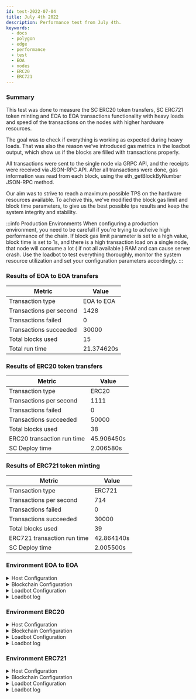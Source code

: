 ```yaml
---
id: test-2022-07-04
title: July 4th 2022
description: Performance test from July 4th.
keywords:
  - docs
  - polygon
  - edge
  - performance
  - test
  - EOA
  - nodes
  - ERC20
  - ERC721
---
```


### Summary

This test was done to measure the SC ERC20 token transfers, SC ERC721 token minting and EOA to EOA transactions functionality with heavy loads and speed of the transactions on the nodes with higher hardware resources.

The goal was to check if everything is working as expected during heavy loads. That was also the reason we’ve introduced gas metrics in the loadbot output, which show us if the blocks are filled with transactions properly.

All transactions were sent to the single node via GRPC API, and the receipts were received via JSON-RPC API. After all transactions were done, gas information was read from each block, using the eth_getBlockByNumber JSON-RPC method.

Our aim was to strive to reach a maximum possible TPS on the hardware resources available.
To acheive this, we've modified the block gas limit and block time parameters, to give us the best possible tps results and keep the system integrity and stability.


:::info Production Environments
When configuring a production environment, you need to be carefull if you're trying to acheive high performance of the chain.
If block gas limit parameter is set to a high value, block time is set to 1s, and there is a high transaction load on a single node, that node will consume a lot ( if not all available ) RAM and can cause server crash.
Use the loadbot to test everything thoroughly, monitor the system resource utilization and set your configuration parameters accordingly.
:::



### Results of EOA to EOA transfers
| Metric | Value |
| ------ | ----- |
| Transaction type | EOA to EOA |
| Transactions per second | 1428 |
| Transactions failed | 0 |
| Transactions succeeded | 30000 |
| Total blocks used | 15 |
| Total run time | 21.374620s |

### Results of ERC20 token transfers

| Metric | Value |
| ------ | ----- |
| Transaction type | ERC20 |
| Transactions per second | 1111 |
| Transactions failed | 0 |
| Transactions succeeded | 50000 |
| Total blocks used | 38 |
| ERC20 transaction run time | 45.906450s |
| SC Deploy time | 2.006580s |

### Results of ERC721 token minting

| Metric | Value |
| ------ | ----- |
| Transaction type | ERC721 |
| Transactions per second | 714 |
| Transactions failed | 0 |
| Transactions succeeded | 30000 |
| Total blocks used | 39 |
| ERC721 transaction run time | 42.864140s |
| SC Deploy time | 2.005500s |




### Environment EOA to EOA
<details>
  <summary>Host Configuration</summary>
  <div>
    <div>
        <table>
            <tr>
                <td>Cloud provider</td>
                <td>AWS EC2</td>
            </tr>
            <tr>
                <td>Instance size</td>
                <td>c6a.48xlarge</td>
            </tr>
            <tr>
                <td>Networking</td>
                <td>private subnet</td>
            </tr>
            <tr>
                <td>Operating system</td>
                <td>Linux Ubuntu 20.04 LTS - Focal Fossa</td>
            </tr>
            <tr>
                <td>File descriptor limit</td>
                <td>65535</td>
            </tr>
            <tr>
                <td>Max user processes</td>
                <td>65535</td>
            </tr>
        </table>
    </div>
    <br/>
  </div>
</details>

<details>
  <summary>Blockchain Configuration</summary>
  <div>
    <div>
        <table>
            <tr>
                <td>Polygon Edge version</td>
                <td>Release <a href="https://github.com/0xPolygon/polygon-edge/releases/tag/v0.4.1">v0.4.1</a> </td>
            </tr>
            <tr>
                <td>Validator nodes</td>
                <td>4</td>
            </tr>
            <tr>
                <td>Non-validator nodes</td>
                <td>0</td>
            </tr>
            <tr>
                <td>Consensus</td>
                <td>IBFT PoA</td>
            </tr>
            <tr>
                <td>Block time</td>
                <td>1s</td>
            </tr>
            <tr>
                <td>Block gas limit</td>
                <td>70778880</td>
            </tr>
            <tr>
                <td>Max slots</td>
                <td>276480</td>
            </tr>
            <tr>
                <td>Average block utilization</td>
                <td>59.34%</td>
            </tr>
        </table>
    </div>
    <br/>
  </div>
</details>

<details>
  <summary>Loadbot Configuration</summary>
  <div>
    <div>
        <table>
            <tr>
                <td>Total Transactions</td>
                <td>30000</td>
            </tr>
            <tr>
                <td>Transactions sent per second</td>
                <td>1428</td>
            </tr>
            <tr>
                <td>Type of transactions</td>
                <td>EOA to EOA transfers</td>
            </tr>
        </table>
    </div>
    <br/>
  </div>
</details>

<details>
    <summary>Loadbot log</summary>

    [COUNT DATA]
    Transactions submitted = 30000
    Transactions failed    = 0

    [APPROXIMATE TPS]
    Approximate number of transactions per second = 1428

    [TURN AROUND DATA]
    Average transaction turn around = 4.394900s
    Fastest transaction turn around = 1.133980s
    Slowest transaction turn around = 7.258690s
    Total loadbot execution time    = 21.374620s

    [BLOCK DATA]
    Blocks required = 15

    Block #110 = 1268 txns (26628000 gasUsed / 70778880 gasLimit) utilization = 37.62%
    Block #111 = 2744 txns (57624000 gasUsed / 70778880 gasLimit) utilization = 81.41%
    Block #112 = 2333 txns (48993000 gasUsed / 70778880 gasLimit) utilization = 69.22%
    Block #113 = 1326 txns (27846000 gasUsed / 70778880 gasLimit) utilization = 39.34%
    Block #114 = 1852 txns (38892000 gasUsed / 70778880 gasLimit) utilization = 54.95%
    Block #115 = 2270 txns (47670000 gasUsed / 70778880 gasLimit) utilization = 67.35%
    Block #116 = 559 txns (11739000 gasUsed / 70778880 gasLimit) utilization  = 16.59%
    Block #117 = 3370 txns (70770000 gasUsed / 70778880 gasLimit) utilization = 99.99%
    Block #118 = 910 txns (19110000 gasUsed / 70778880 gasLimit) utilization  = 27.00%
    Block #119 = 3132 txns (65772000 gasUsed / 70778880 gasLimit) utilization = 92.93%
    Block #120 = 1207 txns (25347000 gasUsed / 70778880 gasLimit) utilization = 35.81%
    Block #121 = 3370 txns (70770000 gasUsed / 70778880 gasLimit) utilization = 99.99%
    Block #122 = 2734 txns (57414000 gasUsed / 70778880 gasLimit) utilization = 81.12%
    Block #123 = 2737 txns (57477000 gasUsed / 70778880 gasLimit) utilization = 81.21%
    Block #124 = 188 txns (3948000 gasUsed / 70778880 gasLimit) utilization   = 5.58%

    [AVERAGE BLOCK UTILIZATION]
    Average utilization across all blocks = 59.34%
</details>

### Environment ERC20
<details>
  <summary>Host Configuration</summary>
  <div>
    <div>
        <table>
            <tr>
                <td>Cloud provider</td>
                <td>AWS EC2</td>
            </tr>
            <tr>
                <td>Instance size</td>
                <td>c6a.48xlarge</td>
            </tr>
            <tr>
                <td>Networking</td>
                <td>private subnet</td>
            </tr>
            <tr>
                <td>Operating system</td>
                <td>Linux Ubuntu 20.04 LTS - Focal Fossa</td>
            </tr>
            <tr>
                <td>File descriptor limit</td>
                <td>65535</td>
            </tr>
            <tr>
                <td>Max user processes</td>
                <td>65535</td>
            </tr>
        </table>
    </div>
    <br/>
  </div>
</details>

<details>
  <summary>Blockchain Configuration</summary>
  <div>
    <div>
        <table>
            <tr>
                <td>Polygon Edge version</td>
                <td>Release <a href="https://github.com/0xPolygon/polygon-edge/releases/tag/v0.4.1">v0.4.1</a> </td>
            </tr>
            <tr>
                <td>Validator nodes</td>
                <td>4</td>
            </tr>
            <tr>
                <td>Non-validator nodes</td>
                <td>0</td>
            </tr>
            <tr>
                <td>Consensus</td>
                <td>IBFT PoA</td>
            </tr>
            <tr>
                <td>Block time</td>
                <td>1s</td>
            </tr>
            <tr>
                <td>Block gas limit</td>
                <td>47185920</td>
            </tr>
            <tr>
                <td>Max slots</td>
                <td>184320</td>
            </tr>
            <tr>
                <td>Average block utilization</td>
                <td>81.29%</td>
            </tr>
        </table>
    </div>
    <br/>
  </div>
</details>

<details>
  <summary>Loadbot Configuration</summary>
  <div>
    <div>
        <table>
            <tr>
                <td>Total Transactions</td>
                <td>50000</td>
            </tr>
            <tr>
                <td>Transactions sent per second</td>
                <td>1111</td>
            </tr>
            <tr>
                <td>Type of transactions</td>
                <td>ERC20 to ERC20 transfers</td>
            </tr>
        </table>
    </div>
    <br/>
  </div>
</details>

<details>
    <summary>Loadbot log</summary>

    [COUNT DATA]
    Transactions submitted = 50000
    Transactions failed    = 0

    [APPROXIMATE TPS]
    Approximate number of transactions per second = 1111

    [CONTRACT DEPLOYMENT INFO]
    Contract address     = 0x33123b7a4420798b1D208ABBac657B7b103edbD9
    Total execution time = 2.006580s

    [CONTRACT DEPLOYMENT BLOCK DATA]
    Blocks required = 1
    Block #174 = 1 txns (1055757 gasUsed / 47185920 gasLimit) utilization = 2.24%

    [TURN AROUND DATA]
    Average transaction turn around = 8.856780s
    Fastest transaction turn around = 2.006200s
    Slowest transaction turn around = 15.977210s
    Total loadbot execution time    = 45.906450s

    [BLOCK DATA]
    Blocks required = 38

    Block #176 = 1618 txns (47164700 gasUsed / 47185920 gasLimit) utilization = 99.96%
    Block #177 = 1618 txns (47164700 gasUsed / 47185920 gasLimit) utilization = 99.96%
    Block #178 = 1618 txns (47164700 gasUsed / 47185920 gasLimit) utilization = 99.96%
    Block #179 = 1618 txns (47164700 gasUsed / 47185920 gasLimit) utilization = 99.96%
    Block #180 = 1618 txns (47164700 gasUsed / 47185920 gasLimit) utilization = 99.96%
    Block #181 = 1618 txns (47164700 gasUsed / 47185920 gasLimit) utilization = 99.96%
    Block #182 = 1618 txns (47164700 gasUsed / 47185920 gasLimit) utilization = 99.96%
    Block #183 = 1618 txns (47164700 gasUsed / 47185920 gasLimit) utilization = 99.96%
    Block #184 = 688 txns (20055200 gasUsed / 47185920 gasLimit) utilization  = 42.50%
    Block #185 = 1618 txns (47164700 gasUsed / 47185920 gasLimit) utilization = 99.96%
    Block #186 = 1618 txns (47164700 gasUsed / 47185920 gasLimit) utilization = 99.96%
    Block #187 = 1618 txns (47164700 gasUsed / 47185920 gasLimit) utilization = 99.96%
    Block #188 = 317 txns (9240550 gasUsed / 47185920 gasLimit) utilization   = 19.58%
    Block #189 = 1618 txns (47164700 gasUsed / 47185920 gasLimit) utilization = 99.96%
    Block #190 = 1618 txns (47164700 gasUsed / 47185920 gasLimit) utilization = 99.96%
    Block #191 = 1618 txns (47164700 gasUsed / 47185920 gasLimit) utilization = 99.96%
    Block #192 = 89 txns (2594350 gasUsed / 47185920 gasLimit) utilization    = 5.50%
    Block #193 = 1618 txns (47164700 gasUsed / 47185920 gasLimit) utilization = 99.96%
    Block #194 = 1618 txns (47164700 gasUsed / 47185920 gasLimit) utilization = 99.96%
    Block #195 = 1618 txns (47164700 gasUsed / 47185920 gasLimit) utilization = 99.96%
    Block #196 = 795 txns (23174250 gasUsed / 47185920 gasLimit) utilization  = 49.11%
    Block #197 = 1618 txns (47164700 gasUsed / 47185920 gasLimit) utilization = 99.96%
    Block #198 = 1618 txns (47164700 gasUsed / 47185920 gasLimit) utilization = 99.96%
    Block #199 = 1618 txns (47164700 gasUsed / 47185920 gasLimit) utilization = 99.96%
    Block #200 = 594 txns (17315100 gasUsed / 47185920 gasLimit) utilization  = 36.70%
    Block #201 = 1618 txns (47164700 gasUsed / 47185920 gasLimit) utilization = 99.96%
    Block #202 = 1618 txns (47164700 gasUsed / 47185920 gasLimit) utilization = 99.96%
    Block #203 = 1618 txns (47164700 gasUsed / 47185920 gasLimit) utilization = 99.96%
    Block #204 = 208 txns (6063200 gasUsed / 47185920 gasLimit) utilization   = 12.85%
    Block #205 = 1618 txns (47164700 gasUsed / 47185920 gasLimit) utilization = 99.96%
    Block #206 = 1618 txns (47164700 gasUsed / 47185920 gasLimit) utilization = 99.96%
    Block #207 = 1618 txns (47164700 gasUsed / 47185920 gasLimit) utilization = 99.96%
    Block #208 = 30 txns (874500 gasUsed / 47185920 gasLimit) utilization     = 1.85%
    Block #209 = 1618 txns (47164700 gasUsed / 47185920 gasLimit) utilization = 99.96%
    Block #210 = 1618 txns (47164700 gasUsed / 47185920 gasLimit) utilization = 99.96%
    Block #211 = 1618 txns (47164700 gasUsed / 47185920 gasLimit) utilization = 99.96%
    Block #212 = 177 txns (5159550 gasUsed / 47185920 gasLimit) utilization   = 10.93%
    Block #213 = 180 txns (5247000 gasUsed / 47185920 gasLimit) utilization   = 11.12%

    [AVERAGE BLOCK UTILIZATION]
    Average utilization across all blocks = 81.29%

</details>

### Environment ERC721
<details>
  <summary>Host Configuration</summary>
  <div>
    <div>
        <table>
            <tr>
                <td>Cloud provider</td>
                <td>AWS EC2</td>
            </tr>
            <tr>
                <td>Instance size</td>
                <td>c6a.48xlarge</td>
            </tr>
            <tr>
                <td>Networking</td>
                <td>private subnet</td>
            </tr>
            <tr>
                <td>Operating system</td>
                <td>Linux Ubuntu 20.04 LTS - Focal Fossa</td>
            </tr>
            <tr>
                <td>File descriptor limit</td>
                <td>65535</td>
            </tr>
            <tr>
                <td>Max user processes</td>
                <td>65535</td>
            </tr>
        </table>
    </div>
    <br/>
  </div>
</details>

<details>
  <summary>Blockchain Configuration</summary>
  <div>
    <div>
        <table>
            <tr>
                <td>Polygon Edge version</td>
                <td>Release <a href="https://github.com/0xPolygon/polygon-edge/releases/tag/v0.4.1">v0.4.1</a> </td>
            </tr>
            <tr>
                <td>Validator nodes</td>
                <td>4</td>
            </tr>
            <tr>
                <td>Non-validator nodes</td>
                <td>0</td>
            </tr>
            <tr>
                <td>Consensus</td>
                <td>IBFT PoA</td>
            </tr>
            <tr>
                <td>Block time</td>
                <td>1s</td>
            </tr>
            <tr>
                <td>Block gas limit</td>
                <td>94371840</td>
            </tr>
            <tr>
                <td>Max slots</td>
                <td>1000000</td>
            </tr>
            <tr>
                <td>Average block utilization</td>
                <td>93.88%</td>
            </tr>
        </table>
    </div>
    <br/>
  </div>
</details>

<details>
  <summary>Loadbot Configuration</summary>
  <div>
    <div>
        <table>
            <tr>
                <td>Total Transactions</td>
                <td>30000</td>
            </tr>
            <tr>
                <td>Transactions sent per second</td>
                <td>714</td>
            </tr>
            <tr>
                <td>Type of transactions</td>
                <td>ERC721 token mint</td>
            </tr>
        </table>
    </div>
    <br/>
  </div>
</details>

<details>
    <summary>Loadbot log</summary>

    [COUNT DATA]
    Transactions submitted = 30000
    Transactions failed    = 0

    [APPROXIMATE TPS]
    Approximate number of transactions per second = 714

    [CONTRACT DEPLOYMENT INFO]
    Contract address     = 0x4Ceff7F2f9fC9f150a42AfcabceEDABeB723E56f
    Total execution time = 2.005500s

    [CONTRACT DEPLOYMENT BLOCK DATA]
    Blocks required = 1
    Block #59 = 1 txns (2528772 gasUsed / 94371840 gasLimit) utilization = 2.68%

    [TURN AROUND DATA]
    Average transaction turn around = 13.191620s
    Fastest transaction turn around = 2.034710s
    Slowest transaction turn around = 23.686180s
    Total loadbot execution time    = 42.864140s

    [BLOCK DATA]
    Blocks required = 39

    Block #61 = 818 txns (94237644 gasUsed / 94371840 gasLimit) utilization = 99.86%
    Block #62 = 819 txns (94322802 gasUsed / 94371840 gasLimit) utilization = 99.95%
    Block #63 = 819 txns (94322802 gasUsed / 94371840 gasLimit) utilization = 99.95%
    Block #64 = 819 txns (94322802 gasUsed / 94371840 gasLimit) utilization = 99.95%
    Block #65 = 819 txns (94322802 gasUsed / 94371840 gasLimit) utilization = 99.95%
    Block #66 = 819 txns (94322802 gasUsed / 94371840 gasLimit) utilization = 99.95%
    Block #67 = 819 txns (94322802 gasUsed / 94371840 gasLimit) utilization = 99.95%
    Block #68 = 819 txns (94322802 gasUsed / 94371840 gasLimit) utilization = 99.95%
    Block #69 = 819 txns (94322802 gasUsed / 94371840 gasLimit) utilization = 99.95%
    Block #70 = 819 txns (94322802 gasUsed / 94371840 gasLimit) utilization = 99.95%
    Block #71 = 819 txns (94322802 gasUsed / 94371840 gasLimit) utilization = 99.95%
    Block #72 = 510 txns (58738980 gasUsed / 94371840 gasLimit) utilization = 62.24%
    Block #73 = 819 txns (94322802 gasUsed / 94371840 gasLimit) utilization = 99.95%
    Block #74 = 819 txns (94322802 gasUsed / 94371840 gasLimit) utilization = 99.95%
    Block #75 = 819 txns (94322802 gasUsed / 94371840 gasLimit) utilization = 99.95%
    Block #76 = 674 txns (77624892 gasUsed / 94371840 gasLimit) utilization = 82.25%
    Block #77 = 819 txns (94322802 gasUsed / 94371840 gasLimit) utilization = 99.95%
    Block #78 = 819 txns (94322802 gasUsed / 94371840 gasLimit) utilization = 99.95%
    Block #79 = 819 txns (94322802 gasUsed / 94371840 gasLimit) utilization = 99.95%
    Block #80 = 179 txns (20621682 gasUsed / 94371840 gasLimit) utilization = 21.85%
    Block #81 = 819 txns (94322802 gasUsed / 94371840 gasLimit) utilization = 99.95%
    Block #82 = 819 txns (94322802 gasUsed / 94371840 gasLimit) utilization = 99.95%
    Block #83 = 819 txns (94322802 gasUsed / 94371840 gasLimit) utilization = 99.95%
    Block #84 = 231 txns (26609898 gasUsed / 94371840 gasLimit) utilization = 28.20%
    Block #85 = 819 txns (94322802 gasUsed / 94371840 gasLimit) utilization = 99.95%
    Block #86 = 819 txns (94322802 gasUsed / 94371840 gasLimit) utilization = 99.95%
    Block #87 = 819 txns (94322802 gasUsed / 94371840 gasLimit) utilization = 99.95%
    Block #88 = 819 txns (94322802 gasUsed / 94371840 gasLimit) utilization = 99.95%
    Block #89 = 819 txns (94322802 gasUsed / 94371840 gasLimit) utilization = 99.95%
    Block #90 = 819 txns (94322802 gasUsed / 94371840 gasLimit) utilization = 99.95%
    Block #91 = 819 txns (94322802 gasUsed / 94371840 gasLimit) utilization = 99.95%
    Block #92 = 819 txns (94322802 gasUsed / 94371840 gasLimit) utilization = 99.95%
    Block #93 = 819 txns (94322802 gasUsed / 94371840 gasLimit) utilization = 99.95%
    Block #94 = 819 txns (94322802 gasUsed / 94371840 gasLimit) utilization = 99.95%
    Block #95 = 819 txns (94322802 gasUsed / 94371840 gasLimit) utilization = 99.95%
    Block #96 = 819 txns (94322802 gasUsed / 94371840 gasLimit) utilization = 99.95%
    Block #97 = 819 txns (94322802 gasUsed / 94371840 gasLimit) utilization = 99.95%
    Block #98 = 819 txns (94322802 gasUsed / 94371840 gasLimit) utilization = 99.95%
    Block #99 = 561 txns (64612038 gasUsed / 94371840 gasLimit) utilization = 68.47%

    [AVERAGE BLOCK UTILIZATION]
    Average utilization across all blocks = 93.88%

</details>


